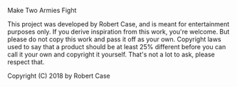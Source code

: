 Make Two Armies Fight

This project was developed by Robert Case, and is meant for entertainment
purposes only. If you derive inspiration from this work, you're welcome. But
please do not copy this work and pass it off as your own. Copyright laws used
to say that a product should be at least 25% different before you can call it
your own and copyright it yourself. That's not a lot to ask, please respect
that.

Copyright (C) 2018 by Robert Case
